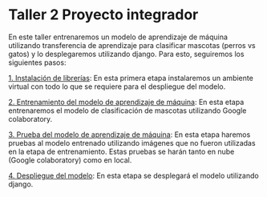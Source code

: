 # <h1> Taller 2 Proyecto integrador </h1>

En este taller entrenaremos un modelo de aprendizaje de máquina utilizando transferencia de aprendizaje para clasificar mascotas (perros vs gatos) y lo desplegaremos utilizando django. Para esto, seguiremos los siguientes pasos:

[1. Instalación de librerías](1_Instalacion_librerias.pdf): En esta primera etapa instalaremos un ambiente virtual con todo lo que se requiere para el despliegue del modelo.

[2. Entrenamiento del modelo de aprendizaje de máquina](2_Machine_learning.pdf): En esta etapa entrenaremos el modelo de clasificación de mascotas utilizando Google colaboratory.

[3. Prueba del modelo de aprendizaje de máquina](3_Test.pdf): En esta etapa haremos pruebas al modelo entrenado utilizando imágenes que no fueron utilizadas en la etapa de entrenamiento. Estas pruebas se harán tanto en nube (Google colaboratory) como en local.

[4. Despliegue del modelo](3_Deployment.pdf): En esta etapa se desplegará el modelo utilizando django.



